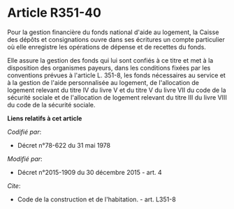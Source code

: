 # Article R351-40

Pour la gestion financière du fonds national d'aide au logement, la Caisse des dépôts et consignations ouvre dans ses
écritures un compte particulier où elle enregistre les opérations de dépense et de recettes du fonds. 

Elle assure la gestion des fonds qui lui sont confiés à ce titre et met à la disposition des organismes payeurs, dans les
conditions fixées par les conventions prévues à l'article L. 351-8, les fonds nécessaires au service et à la gestion de
l'aide personnalisée au logement, de l'allocation de logement relevant du titre IV du livre V et du titre V du livre VII du
code de la sécurité sociale et de l'allocation de logement relevant du titre III du livre VIII du code de la sécurité
sociale.

**Liens relatifs à cet article**

_Codifié par_:

  - Décret n°78-622 du 31 mai 1978

_Modifié par_:

  - Décret n°2015-1909 du 30 décembre 2015 - art. 4

_Cite_:

  - Code de la construction et de l'habitation. - art. L351-8
